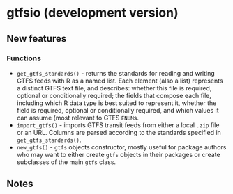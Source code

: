 # gtfsio (development version)

## New features

### Functions

- `get_gtfs_standards()` - returns the standards for reading and writing GTFS feeds with R as a named list. Each element (also a list) represents a distinct GTFS text file, and describes: whether this file is required, optional or conditionally required; the fields that compose each file, including which R data type is best suited to represent it, whether the field is required, optional or conditionally required, and which values it can assume (most relevant to GTFS `ENUM`s.
- `import_gtfs()` - imports GTFS transit feeds from either a local `.zip` file or an URL. Columns are parsed according to the standards specified in `get_gtfs_standards()`.
- `new_gtfs()` - `gtfs` objects constructor, mostly useful for package authors who may want to either create `gtfs` objects in their packages or create subclasses of the main `gtfs` class.

## Notes
